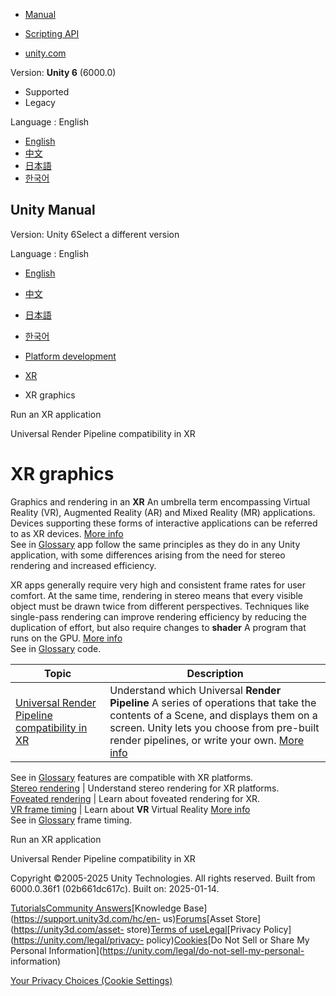 [](https://docs.unity3d.com)

  * [Manual](../Manual/index.html)
  * [Scripting API](../ScriptReference/index.html)

  * [unity.com](https://unity.com/)

Version: **Unity 6** (6000.0)

  * Supported
  * Legacy

Language : English

  * [English](/Manual/xr-graphics.html)
  * [中文](/cn/current/Manual/xr-graphics.html)
  * [日本語](/ja/current/Manual/xr-graphics.html)
  * [한국어](/kr/current/Manual/xr-graphics.html)

[](https://docs.unity3d.com)

## Unity Manual

Version: Unity 6Select a different version

Language : English

  * [English](/Manual/xr-graphics.html)
  * [中文](/cn/current/Manual/xr-graphics.html)
  * [日本語](/ja/current/Manual/xr-graphics.html)
  * [한국어](/kr/current/Manual/xr-graphics.html)

  * [Platform development ](PlatformSpecific.html)
  * [XR](XR.html)
  * XR graphics

[](xr-run.html)

Run an XR application

[](xr-render-pipeline-compatibility.html)

Universal Render Pipeline compatibility in XR

# XR graphics

Graphics and rendering in an **XR** An umbrella term encompassing Virtual
Reality (VR), Augmented Reality (AR) and Mixed Reality (MR) applications.
Devices supporting these forms of interactive applications can be referred to
as XR devices. [More info](XR.html)  
See in [Glossary](Glossary.html#XR) app follow the same principles as they do
in any Unity application, with some differences arising from the need for
stereo rendering and increased efficiency.

XR apps generally require very high and consistent frame rates for user
comfort. At the same time, rendering in stereo means that every visible object
must be drawn twice from different perspectives. Techniques like single-pass
rendering can improve rendering efficiency by reducing the duplication of
effort, but also require changes to **shader** A program that runs on the GPU.
[More info](Shaders.html)  
See in [Glossary](Glossary.html#Shader) code.

Topic | Description  
---|---  
[Universal Render Pipeline compatibility in XR](xr-render-pipeline-compatibility.html) | Understand which Universal **Render Pipeline** A series of operations that take the contents of a Scene, and displays them on a screen. Unity lets you choose from pre-built render pipelines, or write your own. [More info](render-pipelines.html)  
See in [Glossary](Glossary.html#Renderpipeline) features are compatible with
XR platforms.  
[Stereo rendering](SinglePassStereoRendering.html) | Understand stereo rendering for XR platforms.  
[Foveated rendering](xr-foveated-rendering.html) | Learn about foveated rendering for XR.  
[VR frame timing](VRFrameTiming.html) | Learn about **VR** Virtual Reality [More info](VROverview.html)  
See in [Glossary](Glossary.html#VR) frame timing.  
  
[](xr-run.html)

Run an XR application

[](xr-render-pipeline-compatibility.html)

Universal Render Pipeline compatibility in XR

Copyright ©2005-2025 Unity Technologies. All rights reserved. Built from
6000.0.36f1 (02b661dc617c). Built on: 2025-01-14.

[Tutorials](https://learn.unity.com/)[Community
Answers](https://answers.unity3d.com)[Knowledge
Base](https://support.unity3d.com/hc/en-
us)[Forums](https://forum.unity3d.com)[Asset Store](https://unity3d.com/asset-
store)[Terms of
use](https://docs.unity3d.com/Manual/TermsOfUse.html)[Legal](https://unity.com/legal)[Privacy
Policy](https://unity.com/legal/privacy-
policy)[Cookies](https://unity.com/legal/cookie-policy)[Do Not Sell or Share
My Personal Information](https://unity.com/legal/do-not-sell-my-personal-
information)

[Your Privacy Choices (Cookie Settings)](javascript:void\(0\);)

